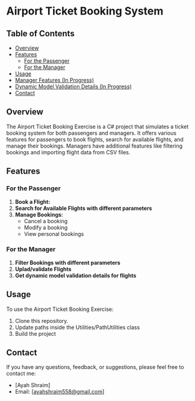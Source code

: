 # Airport Ticket Booking System

## Table of Contents

- [Overview](#overview)
- [Features](#features)
  - [For the Passenger](#for-the-passenger)
  - [For the Manager](#for-the-manager)
- [Usage](#usage)
- [Manager Features (In Progress)](#manager-features-in-progress)
- [Dynamic Model Validation Details (In Progress)](#dynamic-model-validation-details-in-progress)
- [Contact](#contact)

## Overview

The Airport Ticket Booking Exercise is a C# project that simulates a ticket booking system for both passengers and managers. It offers various features for passengers to book flights, search for available flights, and manage their bookings. Managers have additional features like filtering bookings and importing flight data from CSV files.

## Features

### For the Passenger

1. **Book a Flight:**
2. **Search for Available Flights with different parameters**
3. **Manage Bookings:**
   - Cancel a booking
   - Modify a booking
   - View personal bookings

### For the Manager

1. **Filter Bookings with different parameters**
2. **Uplad/validate Flights**
3. **Get dynamic model validation details for flights**
    

## Usage

To use the Airport Ticket Booking Exercise:

1. Clone this repository.
2. Update paths inside the Utilities/PathUtilities class
3. Build the project

## Contact

If you have any questions, feedback, or suggestions, please feel free to contact me:

- [Ayah Shraim]
- Email: [ayahshraim558@gmail.com]
